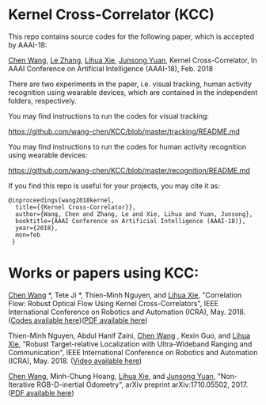 # Kernel Cross-Correlator (KCC)

This repo contains source codes for the following paper, which is accepted by AAAI-18:

[Chen Wang](http://wangchen.online), [Le Zhang](https://sites.google.com/site/zhangleuestc/home), [Lihua Xie](http://www.ntu.edu.sg/home/elhxie/), [Junsong Yuan](http://www.ntu.edu.sg/home/jsyuan/), Kernel Cross-Correlator, In AAAI Conference on Artificial Intelligence (AAAI-18), Feb. 2018

There are two experiments in the paper, i.e. visual tracking, human activity recognition using wearable devices, which are contained in the independent folders, respectively.


You may find instructions to run the codes for visual tracking:
    
   https://github.com/wang-chen/KCC/blob/master/tracking/README.md


You may find instructions to run the codes for human activity recognition using wearable devices:
    
   https://github.com/wang-chen/KCC/blob/master/recognition/README.md


If you find this repo is useful for your projects, you may cite it as:
    
    @inproceedings{wang2018kernel,
      title={{Kernel Cross-Correlator}},
      author={Wang, Chen and Zhang, Le and Xie, Lihua and Yuan, Junsong},
      booktitle={AAAI Conference on Artificial Intelligence (AAAI-18)},
      year={2018},
      mon=feb
     }

# Works or papers using KCC:

[Chen Wang](https://wang-chen.github.io) *, Tete Ji *, Thien-Minh Nguyen, and [Lihua Xie](http://www.ntu.edu.sg/home/elhxie/), "Correlation Flow: Robust Optical Flow Using Kernel Cross-Correlators", IEEE International Conference on Robotics and Automation (ICRA), May. 2018. ([Codes available here](https://github.com/wang-chen/correlation_flow))([PDF available here](https://arxiv.org/pdf/1802.07078.pdf))


Thien-Minh Nguyen, Abdul Hanif Zaini, [Chen Wang](https://wang-chen.github.io) , Kexin Guo, and [Lihua Xie](http://www.ntu.edu.sg/home/elhxie/), "Robust Target-relative Localization with Ultra-Wideband Ranging and Communication", IEEE International Conference on Robotics and Automation (ICRA), May. 2018. ([Video available here](https://youtu.be/ZkxFDGdB0hQ))

[Chen Wang](https://wang-chen.github.io), Minh-Chung Hoang, [Lihua Xie](http://www.ntu.edu.sg/home/elhxie/), and [Junsong Yuan](http://www.ntu.edu.sg/home/jsyuan/), "Non-Iterative RGB-D-inertial Odometry", arXiv preprint arXiv:1710.05502, 2017. ([PDF available here](https://arxiv.org/pdf/1710.05502.pdf))
